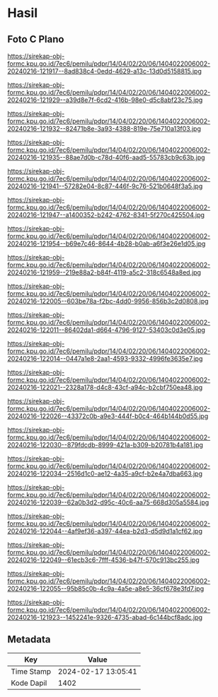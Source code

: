 # Hasil

## Foto C Plano

https://sirekap-obj-formc.kpu.go.id/7ec6/pemilu/pdpr/14/04/02/20/06/1404022006002-20240216-121917--8ad838c4-0edd-4629-a13c-13d0d5158815.jpg

https://sirekap-obj-formc.kpu.go.id/7ec6/pemilu/pdpr/14/04/02/20/06/1404022006002-20240216-121929--a39d8e7f-6cd2-416b-98e0-d5c8abf23c75.jpg

https://sirekap-obj-formc.kpu.go.id/7ec6/pemilu/pdpr/14/04/02/20/06/1404022006002-20240216-121932--82471b8e-3a93-4388-819e-75e710a13f03.jpg

https://sirekap-obj-formc.kpu.go.id/7ec6/pemilu/pdpr/14/04/02/20/06/1404022006002-20240216-121935--88ae7d0b-c78d-40f6-aad5-55783cb9c63b.jpg

https://sirekap-obj-formc.kpu.go.id/7ec6/pemilu/pdpr/14/04/02/20/06/1404022006002-20240216-121941--57282e04-8c87-446f-9c76-521b0648f3a5.jpg

https://sirekap-obj-formc.kpu.go.id/7ec6/pemilu/pdpr/14/04/02/20/06/1404022006002-20240216-121947--a1400352-b242-4762-8341-5f270c425504.jpg

https://sirekap-obj-formc.kpu.go.id/7ec6/pemilu/pdpr/14/04/02/20/06/1404022006002-20240216-121954--b69e7c46-8644-4b28-b0ab-a6f3e26e1d05.jpg

https://sirekap-obj-formc.kpu.go.id/7ec6/pemilu/pdpr/14/04/02/20/06/1404022006002-20240216-121959--219e88a2-b84f-4119-a5c2-318c6548a8ed.jpg

https://sirekap-obj-formc.kpu.go.id/7ec6/pemilu/pdpr/14/04/02/20/06/1404022006002-20240216-122005--603be78a-f2bc-4dd0-9956-856b3c2d0808.jpg

https://sirekap-obj-formc.kpu.go.id/7ec6/pemilu/pdpr/14/04/02/20/06/1404022006002-20240216-122011--86402da1-d664-4796-9127-53403c0d3e05.jpg

https://sirekap-obj-formc.kpu.go.id/7ec6/pemilu/pdpr/14/04/02/20/06/1404022006002-20240216-122014--0447a1e8-2aa1-4593-9332-4996fe3635e7.jpg

https://sirekap-obj-formc.kpu.go.id/7ec6/pemilu/pdpr/14/04/02/20/06/1404022006002-20240216-122021--2328a178-d4c8-43cf-a94c-b2cbf750ea48.jpg

https://sirekap-obj-formc.kpu.go.id/7ec6/pemilu/pdpr/14/04/02/20/06/1404022006002-20240216-122026--43372c0b-a9e3-444f-b0c4-464b144b0d55.jpg

https://sirekap-obj-formc.kpu.go.id/7ec6/pemilu/pdpr/14/04/02/20/06/1404022006002-20240216-122030--879fdcdb-8999-421a-b309-b20781b4a181.jpg

https://sirekap-obj-formc.kpu.go.id/7ec6/pemilu/pdpr/14/04/02/20/06/1404022006002-20240216-122034--2516d1c0-ae12-4a35-a9cf-b2e4a7dba663.jpg

https://sirekap-obj-formc.kpu.go.id/7ec6/pemilu/pdpr/14/04/02/20/06/1404022006002-20240216-122039--62a0b3d2-d95c-40c6-aa75-668d305a5584.jpg

https://sirekap-obj-formc.kpu.go.id/7ec6/pemilu/pdpr/14/04/02/20/06/1404022006002-20240216-122044--4af9ef36-a397-44ea-b2d3-d5d9d1a1cf62.jpg

https://sirekap-obj-formc.kpu.go.id/7ec6/pemilu/pdpr/14/04/02/20/06/1404022006002-20240216-122049--61ecb3c6-7fff-4536-b47f-570c913bc255.jpg

https://sirekap-obj-formc.kpu.go.id/7ec6/pemilu/pdpr/14/04/02/20/06/1404022006002-20240216-122055--95b85c0b-4c9a-4a5e-a8e5-36cf678e3fd7.jpg

https://sirekap-obj-formc.kpu.go.id/7ec6/pemilu/pdpr/14/04/02/20/06/1404022006002-20240216-121923--1452241e-9326-4735-abad-6c144bcf8adc.jpg


## Metadata

| Key        | Value               |
| ---------- | ------------------- |
| Time Stamp | 2024-02-17 13:05:41 |
| Kode Dapil | 1402                |



